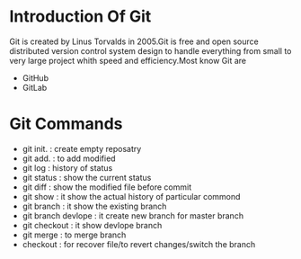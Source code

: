 #  Introduction Of Git
Git is created by Linus Torvalds in 2005.Git is free and open source distributed version control system design to handle everything from small to very large project whith speed and efficiency.Most know Git are  
  - GitHub
  - GitLab
# Git Commands
- git init. : create empty reposatry
- git add. : to add modified
- git log : history of status
- git status : show the current status
- git diff : show the modified file before commit
- git show : it show the actual history of particular commond
- git branch : it show the existing branch
- git branch devlope : it create new branch for master branch
- git checkout : it show devlope branch
- git merge : to merge branch
- checkout : for recover file/to revert changes/switch the branch 
